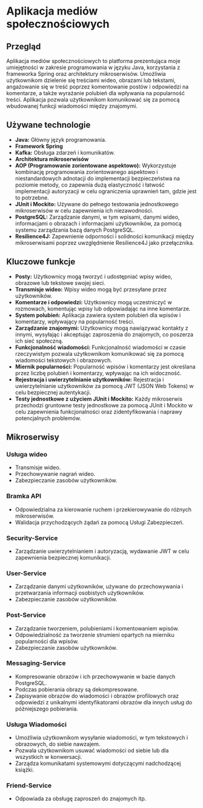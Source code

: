 # Aplikacja mediów społecznościowych

## Przegląd

Aplikacja mediów społecznościowych to platforma prezentująca moje umiejętności w zakresie programowania w języku Java, korzystania z frameworka Spring oraz architektury mikroserwisów. Umożliwia użytkownikom dzielenie się treściami wideo, obrazami lub tekstami, angażowanie się w treść poprzez komentowanie postów i odpowiedzi na komentarze, a także wyrażanie polubień dla wpływania na popularność treści. Aplikacja pozwala użytkownikom komunikować się za pomocą wbudowanej funkcji wiadomości między znajomymi.

## Używane technologie

- **Java:** Główny język programowania.
- **Framework Spring**
- **Kafka:** Obsługa zdarzeń i komunikatów.
- **Architektura mikroserwisów**
- **AOP (Programowanie zorientowane aspektowo):** Wykorzystuje kombinację programowania zorientowanego aspektowo i niestandardowych adnotacji do implementacji bezpieczeństwa na poziomie metody, co zapewnia dużą elastyczność i łatwość implementacji autoryzacji w celu ograniczenia uprawnień tam, gdzie jest to potrzebne.
- **JUnit i Mockito:** Używane do pełnego testowania jednostkowego mikroserwisów w celu zapewnienia ich niezawodności.
- **PostgreSQL:** Zarządzanie danymi, w tym wpisami, danymi wideo, informacjami o obrazach i informacjami użytkowników, za pomocą systemu zarządzania bazą danych PostgreSQL.
- **Resilience4J:** Zapewnienie odporności i solidności komunikacji między mikroserwisami poprzez uwzględnienie Resilience4J jako przełącznika.

## Kluczowe funkcje

- **Posty:** Użytkownicy mogą tworzyć i udostępniać wpisy wideo, obrazowe lub tekstowe swojej sieci.
- **Transmisje wideo:** Wpisy wideo mogą być przesyłane przez użytkowników.
- **Komentarze i odpowiedzi:** Użytkownicy mogą uczestniczyć w rozmowach, komentując wpisy lub odpowiadając na inne komentarze.
- **System polubień:** Aplikacja zawiera system polubień dla wpisów i komentarzy, wpływający na popularność treści.
- **Zarządzanie znajomymi:** Użytkownicy mogą nawiązywać kontakty z innymi, wysyłając i akceptując zaproszenia do znajomych, co poszerza ich sieć społeczną.
- **Funkcjonalność wiadomości:** Funkcjonalność wiadomości w czasie rzeczywistym pozwala użytkownikom komunikować się za pomocą wiadomości tekstowych i obrazowych.
- **Miernik popularności:** Popularność wpisów i komentarzy jest określana przez liczbę polubień i komentarzy, wpływając na ich widoczność.
- **Rejestracja i uwierzytelnianie użytkowników:** Rejestracja i uwierzytelnianie użytkowników za pomocą JWT (JSON Web Tokens) w celu bezpiecznej autentykacji.
- **Testy jednostkowe z użyciem JUnit i Mockito:** Każdy mikroserwis przechodzi gruntowne testy jednostkowe za pomocą JUnit i Mockito w celu zapewnienia funkcjonalności oraz zidentyfikowania i naprawy potencjalnych problemów.

## Mikroserwisy

### Usługa wideo
- Transmisje wideo.
- Przechowywanie nagrań wideo.
- Zabezpieczanie zasobów użytkowników.

### Bramka API
- Odpowiedzialna za kierowanie ruchem i przekierowywanie do różnych mikroserwisów.
- Walidacja przychodzących żądań za pomocą Usługi Zabezpieczeń.

### Security-Service
- Zarządzanie uwierzytelnianiem i autoryzacją, wydawanie JWT w celu zapewnienia bezpiecznej komunikacji.

### User-Service
- Zarządzanie danymi użytkowników, używane do przechowywania i przetwarzania informacji osobistych użytkowników.
- Zabezpieczanie zasobów użytkowników.

### Post-Service
- Zarządzanie tworzeniem, polubieniami i komentowaniem wpisów.
- Odpowiedzialność za tworzenie strumieni opartych na mierniku popularności dla wpisów.
- Zabezpieczanie zasobów użytkowników.

### Messaging-Service
- Kompresowanie obrazów i ich przechowywanie w bazie danych PostgreSQL.
- Podczas pobierania obrazy są dekompresowane.
- Zapisywanie obrazów do wiadomości i obrazów profilowych oraz odpowiedzi z unikalnymi identyfikatorami obrazów dla innych usług do późniejszego pobierania.

### Usługa Wiadomości
- Umożliwia użytkownikom wysyłanie wiadomości, w tym tekstowych i obrazowych, do siebie nawzajem.
- Pozwala użytkownikom usuwać wiadomości od siebie lub dla wszystkich w konwersacji.
- Zarządza komunikatami systemowymi dotyczącymi nadchodzącej książki.

### Friend-Service
- Odpowiada za obsługę zaproszeń do znajomych itp.
